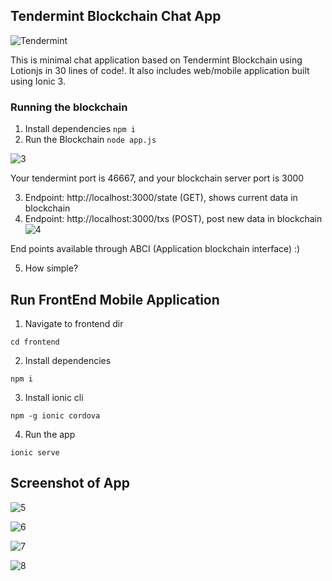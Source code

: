 ## Tendermint Blockchain Chat App
![Tendermint](http://www.peerity.io/images/Tendermint-logo2.png)

This is minimal chat application based on Tendermint Blockchain using Lotionjs in 30 lines of code!. It also includes web/mobile application built using Ionic 3.

### Running the blockchain
1. Install dependencies 
``` npm i ```
2. Run the Blockchain
``` node app.js ```

![3](img/3.png)

Your tendermint port is 46667, and your blockchain server port is 3000

3. Endpoint: http://localhost:3000/state (GET), shows current data in blockchain
4. Endpoint: http://localhost:3000/txs (POST), post new data in blockchain
![4](img/4.png)

End points available through ABCI (Application blockchain interface) :)

5. How simple?

## Run FrontEnd Mobile Application
1. Navigate to frontend dir
```
cd frontend
```
2. Install dependencies
```
npm i
```
3. Install ionic cli 
```
npm -g ionic cordova
```
4. Run the app
```
ionic serve
```

## Screenshot of App
![5](img/5.png)


![6](img/6.png)


![7](img/7.png)

![8](img/8.png)
